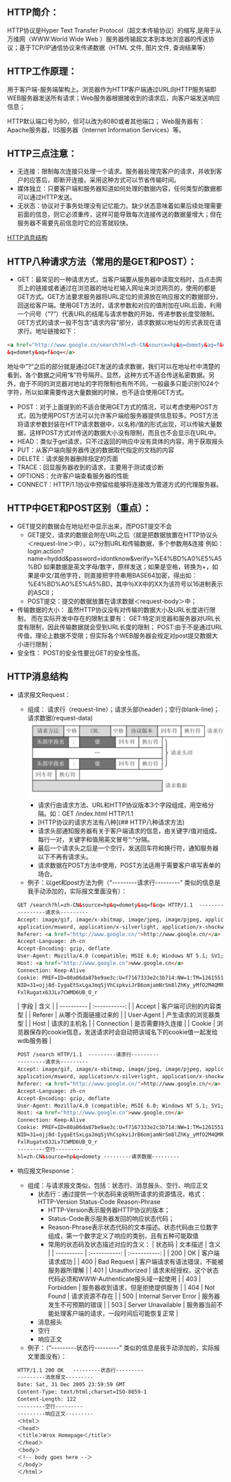 ## HTTP简介：
HTTP协议是Hyper Text Transfer Protocol（超文本传输协议）的缩写,是用于从万维网（WWW:World Wide Web ）服务器传输超文本到本地浏览器的传送协议；基于TCP/IP通信协议来传递数据（HTML 文件, 图片文件, 查询结果等）
## HTTP工作原理：
用于客户端-服务端架构上。浏览器作为HTTP客户端通过URL向HTTP服务端即WEB服务器发送所有请求；Web服务器根据接收到的请求后，向客户端发送响应信息；

HTTP默认端口号为80，但可以改为8080或者其他端口；
Web服务器有：Apache服务器，IIS服务器（Internet Information Services）等。

## HTTP三点注意：
* 无连接：限制每次连接只处理一个请求。服务器处理完客户的请求，并收到客户的应答后，即断开连接。采用这种方式可以节省传输时间。
* 媒体独立：只要客户端和服务器知道如何处理的数据内容，任何类型的数据都可以通过HTTP发送。
* 无状态：协议对于事务处理没有记忆能力。缺少状态意味着如果后续处理需要前面的信息，则它必须重传，这样可能导致每次连接传送的数据量增大；但在服务器不需要先前信息时它的应答就较快。

[HTTP消息结构](#http消息结构)

## HTTP八种请求方法（常用的是GET和POST）：
* GET：最常见的一种请求方式，当客户端要从服务器中读取文档时，当点击网页上的链接或者通过在浏览器的地址栏输入网址来浏览网页的，使用的都是GET方式。GET方法要求服务器将URL定位的资源放在响应报文的数据部分，回送给客户端。使用GET方法时，请求参数和对应的值附加在URL后面，利用一个问号（“?”）代表URL的结尾与请求参数的开始，传递参数长度受限制。
GET方式的请求一般不包含”请求内容”部分，请求数据以地址的形式表现在请求行。地址链接如下：
```html
<a href="http://www.google.cn/search?hl=zh-CN&source=hp&q=domety&aq=f&oq=">http://www.google.cn/search?hl=zh-CN&source=hp
&q=domety&aq=f&oq=</a> 
```
地址中”?”之后的部分就是通过GET发送的请求数据，我们可以在地址栏中清楚的看到，各个数据之间用”&”符号隔开。显然，这种方式不适合传送私密数据。另外，由于不同的浏览器对地址的字符限制也有所不同，一般最多只能识别1024个字符，所以如果需要传送大量数据的时候，也不适合使用GET方式。
* POST：对于上面提到的不适合使用GET方式的情况，可以考虑使用POST方式，因为使用POST方法可以允许客户端给服务器提供信息较多。POST方法将请求参数封装在HTTP请求数据中，以名称/值的形式出现，可以传输大量数据，这样POST方式对传送的数据大小没有限制，而且也不会显示在URL中。
* HEAD：类似于get请求，只不过返回的响应中没有具体的内容，用于获取报头
* PUT：从客户端向服务器传送的数据取代指定的文档的内容
* DELETE：请求服务器删除指定的页面
* TRACE：回显服务器收到的请求，主要用于测试或诊断
* OPTIONS：允许客户端查看服务器的性能
* CONNECT：HTTP/1.1协议中预留给能够将连接改为管道方式的代理服务器。

## HTTP中GET和POST区别（重点）：
* GET提交的数据会在地址栏中显示出来，而POST提交不会
  * GET提交，请求的数据会附在URL之后（就是把数据放置在HTTP协议头＜request-line＞中），以?分割URL和传输数据，多个参数用&连接
例如：login.action?name=hyddd&password=idontknow&verify=%E4%BD%A0%E5%A5%BD
如果数据是英文字母/数字，原样发送；如果是空格，转换为+，如果是中文/其他字符，则直接把字符串用BASE64加密，得出如： %E4%BD%A0%E5%A5%BD，其中％XX中的XX为该符号以16进制表示的ASCII；
  * POST提交：提交的数据放置在请求数据＜request-body＞中；
* 传输数据的大小：
虽然HTTP协议没有对传输的数据大小及URL长度进行限制， 而在实际开发中存在的限制主要有：
GET:特定浏览器和服务器对URL长度有限制，因此传输数据就会受到URL长度的限制；
POST:由于不是通过URL传值，理论上数据不受限；但实际各个WEB服务器会规定对post提交数据大小进行限制；
* 安全性：
POST的安全性要比GET的安全性高。

## HTTP消息结构
* 请求报文Request：
  * 组成： 请求行（request-line）；请求头部(header)；空行(blank-line)；请求数据(request-data)
  ![image](https://github.com/MissAquarius/ForJobHunting/blob/master/image/Request%E6%B6%88%E6%81%AF%E7%BB%93%E6%9E%84.png)
    * 请求行由请求方法、URL和HTTP协议版本3个字段组成，用空格分隔。如：GET /index.html HTTP/1.1
    * [HTTP协议的请求方法有八种](## HTTP八种请求方法)
    * 请求头部通知服务器有关于客户端请求的信息，由关键字/值对组成。每行一对，关键字和值用英文冒号“:”分隔。
    * 最后一个请求头之后是一个空行，发送回车符和换行符，通知服务器以下不再有请求头。
    * 请求数据在POST方法中使用，POST方法适用于需要客户填写表单的场合。
  * 例子：以get和post方法为例（“---------请求行---------”  类似的信息是我手动添加的，实际报文里面没有）：
  ```html
  GET /search?hl=zh-CN&source=hp&q=domety&aq=f&oq= HTTP/1.1  ---------请求行---------
  ---------请求头---------
  Accept: image/gif, image/x-xbitmap, image/jpeg, image/pjpeg, application/vnd.ms-excel, application/vnd.ms-powerpoint, 
  application/msword, application/x-silverlight, application/x-shockwave-flash, */*  
  Referer: <a href="http://www.google.cn/">http://www.google.cn/</a>  
  Accept-Language: zh-cn  
  Accept-Encoding: gzip, deflate  
  User-Agent: Mozilla/4.0 (compatible; MSIE 6.0; Windows NT 5.1; SV1; .NET CLR 2.0.50727; TheWorld)  
  Host: <a href="http://www.google.cn">www.google.cn</a>  
  Connection: Keep-Alive  
  Cookie: PREF=ID=80a06da87be9ae3c:U=f7167333e2c3b714:NW=1:TM=1261551909:LM=1261551917:S=ybYcq2wpfefs4V9g; 
  NID=31=ojj8d-IygaEtSxLgaJmqSjVhCspkviJrB6omjamNrSm8lZhKy_yMfO2M4QMRKcH1g0iQv9u-2hfBW7bUFwVh7pGaRUb0RnHcJU37y-
  FxlRugatx63JLv7CWMD6UB_O_r
  ```
  | 字段     | 含义    |
      | ---------- | :-----------:  | 
      | Accept     | 客户端可识别的内容类型     | 
      | Referer     | 从哪个页面链接过来的    | 
      | User-Agent     | 产生请求的浏览器类型    | 
      | Host     | 请求的主机名     |
      | Connection     | 是否需要持久连接 |
      | Cookie     | 浏览器保存的cookie信息，发送请求时会自动把该域名下的cookie值一起发给wdb服务器     |
  
  ```html
  POST /search HTTP/1.1  ---------请求行---------
  ---------请求头---------
  Accept: image/gif, image/x-xbitmap, image/jpeg, image/pjpeg, application/vnd.ms-excel, application/vnd.ms-powerpoint, 
  application/msword, application/x-silverlight, application/x-shockwave-flash, */*  
  Referer: <a href="http://www.google.cn/">http://www.google.cn/</a>  
  Accept-Language: zh-cn  
  Accept-Encoding: gzip, deflate  
  User-Agent: Mozilla/4.0 (compatible; MSIE 6.0; Windows NT 5.1; SV1; .NET CLR 2.0.50727; TheWorld)  
  Host: <a href="http://www.google.cn">www.google.cn</a>  
  Connection: Keep-Alive  
  Cookie: PREF=ID=80a06da87be9ae3c:U=f7167333e2c3b714:NW=1:TM=1261551909:LM=1261551917:S=ybYcq2wpfefs4V9g; 
  NID=31=ojj8d-IygaEtSxLgaJmqSjVhCspkviJrB6omjamNrSm8lZhKy_yMfO2M4QMRKcH1g0iQv9u-2hfBW7bUFwVh7pGaRUb0RnHcJU37y-
  FxlRugatx63JLv7CWMD6UB_O_r  
  ---------空行---------
  hl=zh-CN&source=hp&q=domety ---------请求数据---------
  ```
* 响应报文Response：
  * 组成：与请求报文类似，包括：状态行、消息报头、空行、响应正文
    * 状态行：通过提供一个状态码来说明所请求的资源情况，格式：HTTP-Version Status-Code Reason-Phrase 
      * HTTP-Version表示服务器HTTP协议的版本；
      * Status-Code表示服务器发回的响应状态代码；
      * Reason-Phrase表示状态代码的文本描述。状态代码由三位数字组成，第一个数字定义了响应的类别，且有五种可能取值
      * 常用的状态码及状态描述对应的含义：
      | 状态码      | 文本描述     | 含义     |
      | ---------- | :-----------:  | :-----------: |
      | 200     | OK     | 客户端请求成功     |
      | 400     | Bad Request     | 客户端请求有语法错误，不能被服务器所理解     |
      | 401     | Unauthorized     | 请求未经授权，这个状态代码必须和WWW-Authenticate报头域一起使用     |
      | 403     | Forbidden     | 服务器收到请求，但是拒绝提供服务     |
      | 404     | Not Found     | 请求资源不存在     |
      | 500     | Internal Server Error | 服务器发生不可预期的错误     |
      | 503     | Server Unavailable     | 服务器当前不能处理客户端的请求，一段时间后可能恢复正常     |
    * 消息报头
    * 空行
    * 响应正文
  * 例子：（“---------状态行---------”  类似的信息是我手动添加的，实际报文里面没有）：
  ```html
  HTTP/1.1 200 OK   ---------状态行---------
  ---------消息报文---------
  Date: Sat, 31 Dec 2005 23:59:59 GMT
  Content-Type: text/html;charset=ISO-8859-1
  Content-Length: 122
  ---------空行---------
  ---------响应正文---------
  ＜html＞
  ＜head＞
  ＜title＞Wrox Homepage＜/title＞
  ＜/head＞
  ＜body＞
  ＜!-- body goes here --＞
  ＜/body＞
  ＜/html＞
  ```

